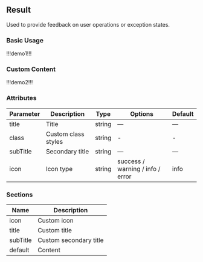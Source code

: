 ## Result  

Used to provide feedback on user operations or exception states.  

### Basic Usage  

!!!demo1!!!  

### Custom Content  

!!!demo2!!!  

### Attributes  

| Parameter  | Description            | Type     | Options                         | Default |  
| ---------- | ---------------------- | -------- | ------------------------------- | ------- |  
| title      | Title                  | string   | —                               | —       |  
| class      | Custom class styles    | string   | -                               | -       |  
| subTitle   | Secondary title        | string   | —                               | —       |  
| icon       | Icon type              | string   | success / warning / info / error | info    |  

### Sections  

| Name       | Description             |  
| ---------- | ----------------------- |  
| icon       | Custom icon             |  
| title      | Custom title            |  
| subTitle   | Custom secondary title  |  
| default    | Content                 |